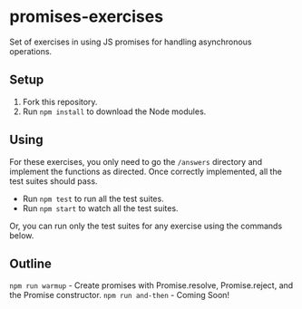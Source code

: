 # promises-exercises

Set of exercises in using JS promises for handling asynchronous operations.

## Setup

1. Fork this repository.
2. Run `npm install` to download the Node modules.

## Using

For these exercises, you only need to go the `/answers` directory and implement the functions as directed.  Once correctly implemented, all the test suites should pass.  

* Run `npm test` to run all the test suites.
* Run `npm start` to watch all the test suites.

Or, you can run only the test suites for any exercise using the commands below.

## Outline

`npm run warmup` - Create promises with Promise.resolve, Promise.reject, and the Promise constructor.
`npm run and-then` - Coming Soon!